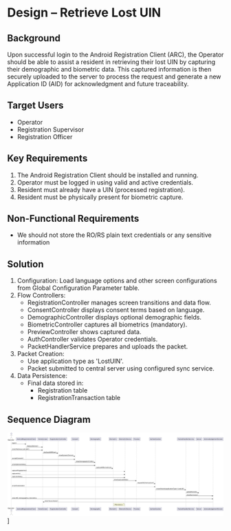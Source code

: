 # Design – Retrieve Lost UIN  

## Background
Upon successful login to the Android Registration Client (ARC), the Operator should be able to assist a resident in retrieving their lost UIN by capturing their demographic and biometric data. This captured information is then securely uploaded to the server to process the request and generate a new Application ID (AID) for acknowledgment and future traceability.

## Target Users
* Operator
* Registration Supervisor
* Registration Officer

## Key Requirements
1. The Android Registration Client should be installed and running.
2. Operator must be logged in using valid and active credentials.
3. Resident must already have a UIN (processed registration).
4. Resident must be physically present for biometric capture.

## Non-Functional Requirements
* We should not store the RO/RS plain text credentials or any sensitive information

## Solution
1. Configuration:
   Load language options and other screen configurations from Global Configuration Parameter table.
2. Flow Controllers:
   * RegistrationController manages screen transitions and data flow.
   * ConsentController displays consent terms based on language.
   * DemographicController displays optional demographic fields.
   * BiometricController captures all biometrics (mandatory).
   * PreviewController shows captured data.
   * AuthController validates Operator credentials.
   * PacketHandlerService prepares and uploads the packet.
3. Packet Creation:
   * Use application type as 'LostUIN'.
   * Packet submitted to central server using configured sync service.
4. Data Persistence:
   * Final data stored in:
     * Registration table
     * RegistrationTransaction table

## Sequence Diagram
![LostUINFlow.png](../LostUINFlow.png)]